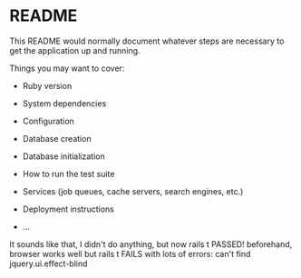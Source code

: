 # README

This README would normally document whatever steps are necessary to get the
application up and running.

Things you may want to cover:

* Ruby version

* System dependencies

* Configuration

* Database creation

* Database initialization

* How to run the test suite

* Services (job queues, cache servers, search engines, etc.)

* Deployment instructions

* ...

It sounds like that, I didn't do anything, but now rails t PASSED! beforehand,
browser works well but rails t FAILS with lots of errors:
can't find jquery.ui.effect-blind
